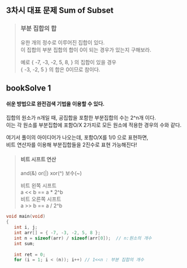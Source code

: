 ## 3차시 대표 문제 Sum of Subset
> ### 부분 집합의 합
> 유한 개의 정수로 이루어진 집합이 있다.   
> 이 집합의 부분 집합의 합이 0이 되는 경우가 있는지 구해보라.   
>    
> 예로 { -7, -3, -2, 5, 8, } 의 집합이 있을 경우   
> { -3, -2, 5 } 의 합은 0이므로 참이다.   

## bookSolve 1
#### 쉬운 방법으로 완전검색 기법을 이용할 수 있다.   
집합의 원소가 n개일 때, 공집합을 포함한 부분집합의 수는 2^n개 이다.   
이는 각 원소를 부분집합에 포함O/X 2가지로 모든 원소에 적용한 경우의 수와 같다.   
   
여기서 풀이의 아이디어가 나오는데, 포함O/X를 1/0 으로 표현하면,   
비트 연산자를 이용해 부분집합들을 2진수로 표현 가능해진다!   
> #### 비트 시프트 연산     
> and(&) or(|) xor(^) 보수(~)      
>      
> 비트 왼쪽 시프트    
> a << b == a * 2^b   
> 비트 오른쪽 시프트   
> a >> b == a / 2^b
   

```c
void main(void)
{
   int i, j;
   int arr[] = { -7, -3, -2, 5, 8 };
   int n = sizeof(arr) / sizeof(arr[0]);  // n:원소의 개수
   int sum;
   
   int ret = 0;
   for (i = 1; i < (n)); i++) // 1<<n : 부분 집합의 개수
   
   
   
   
   
